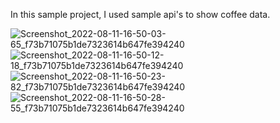 In this sample project, I used sample api's to show coffee data. 

![Screenshot_2022-08-11-16-50-03-65_f73b71075b1de7323614b647fe394240](https://user-images.githubusercontent.com/69152440/184123442-e9fecaba-b419-4b60-950e-cad9715e2980.jpg)
![Screenshot_2022-08-11-16-50-12-18_f73b71075b1de7323614b647fe394240](https://user-images.githubusercontent.com/69152440/184123454-7c383885-a12f-4ab2-9198-0d0b0dcc5be3.jpg)
![Screenshot_2022-08-11-16-50-23-82_f73b71075b1de7323614b647fe394240](https://user-images.githubusercontent.com/69152440/184123470-9af8db49-6e27-4fb7-851c-8ddbf5d43c9a.jpg)
![Screenshot_2022-08-11-16-50-28-55_f73b71075b1de7323614b647fe394240](https://user-images.githubusercontent.com/69152440/184123485-4421989d-5e3b-44cd-83ac-45d41050c2cb.jpg)
